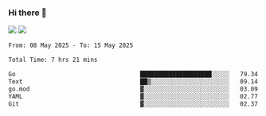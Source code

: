 ### Hi there 👋️

![](https://komarev.com/ghpvc/?username=Loner1024)
![](https://hit.yhype.me/github/profile?account_id=20189164)

<!--START_SECTION:waka-->

```txt
From: 08 May 2025 - To: 15 May 2025

Total Time: 7 hrs 21 mins

Go                                   ████████████████████░░░░░   79.34 %
Text                                 ██▒░░░░░░░░░░░░░░░░░░░░░░   09.14 %
go.mod                               ▓░░░░░░░░░░░░░░░░░░░░░░░░   03.09 %
YAML                                 ▓░░░░░░░░░░░░░░░░░░░░░░░░   02.77 %
Git                                  ▓░░░░░░░░░░░░░░░░░░░░░░░░   02.37 %
```

<!--END_SECTION:waka-->



